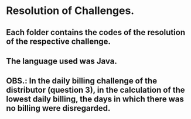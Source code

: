 # Resolution of Challenges.
## Each folder contains the codes of the resolution of the respective challenge. 
## The language used was Java.
## OBS.: In the daily billing challenge of the distributor (question 3), in the calculation of the lowest daily billing, the days in which there was no billing were disregarded.
